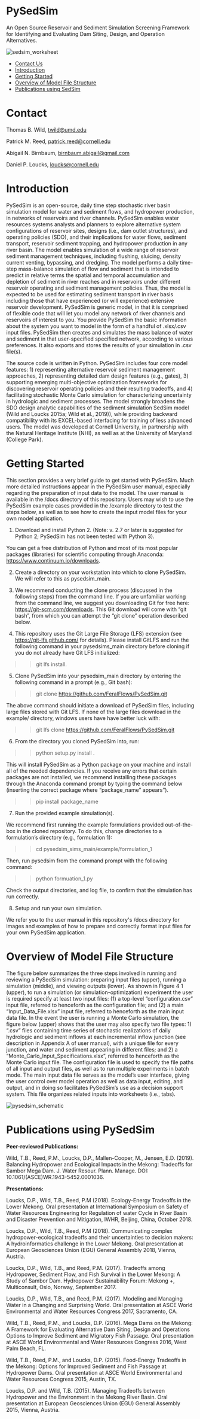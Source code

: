 # PySedSim
An Open Source Reservoir and Sediment Simulation Screening Framework for Identifying and Evaluating Dam Siting, Design, and Operation Alternatives.

![sedsim_worksheet](/images/pysedsim_logo.png)

- [Contact Us](#Contact)
- [Introduction](#Introduction)
- [Getting Started](#InstallGuide)
- [Overview of Model File Structure](#ModelFileStructure)
- [Publications using SedSim](#Pubs)

# <a name="Contact Us"></a>Contact
Thomas B. Wild, twild@umd.edu

Patrick M. Reed, patrick.reed@cornell.edu

Abigail N. Birnbaum, birnbaum.abigail@gmail.com

Daniel P. Loucks, loucks@cornell.edu

# <a name="Introduction"></a>Introduction

PySedSim is an open-source, daily time step stochastic river basin simulation model for water and sediment flows, and hydropower production, in networks of reservoirs and river channels. PySedSim enables water resources systems analysts and planners to explore alternative system configurations of reservoir sites, designs (i.e., dam outlet structures), and operating policies (SDO), and their implications for water flows, sediment transport, reservoir sediment trapping, and hydropower production in any river basin. The model enables simulation of a wide range of reservoir sediment management techniques, including flushing, sluicing, density current venting, bypassing, and dredging. The model performs a daily time-step mass-balance simulation of flow and sediment that is intended to predict in relative terms the spatial and temporal accumulation and depletion of sediment in river reaches and in reservoirs under different reservoir operating and sediment management policies. Thus, the model is expected to be used for estimating sediment transport in river basis including those that have experienced (or will experience) extensive reservoir development. PySedSim is generic model, in that it is comprised of flexible code that will let you model any network of river channels and reservoirs of interest to you. You provide PySedSim the basic information about the system you want to model in the form of a handful of .xlsx/.csv input files. PySedSim then creates and simulates the mass balance of water and sediment in that user-specified specified network, according to various preferences. It also exports and stores the results of your simulation in .csv file(s).

The source code is written in Python. PySedSim includes four core model features: 1) representing alternative reservoir sediment management approaches, 2) representing detailed dam design features (e.g., gates), 3) supporting emerging multi-objective optimization frameworks for discovering reservoir operating policies and their resulting tradeoffs, and 4) facilitating stochastic Monte Carlo simulation for characterizing uncertainty in hydrologic and sediment processes. The model strongly broadens the SDO design analytic capabilities of the sediment simulation SedSim model (Wild and Loucks 2015a; Wild et al., 2019)), while providing backward compatibility with its EXCEL-based interfacing for training of less advanced users. The model was developed at Cornell University, in partnership with the Natural Heritage Institute (NHI), as well as at the University of Maryland (College Park).

# <a name="InstallGuide"></a>Getting Started

This section provides a very brief guide to get started with PySedSim. Much more detailed instructions appear in the PySedSim user manual, especially regarding the preparation of input data to the model. The user manual is available in the /docs directory of this repository. Users may wish to use the PySedSim example cases provided in the /example directory to test the steps below, as well as to see how to create the input model files for your own model application.

1.	Download and install Python 2. (Note: v. 2.7 or later is suggested for Python 2; PySedSim has not been tested with Python 3). 

You can get a free distribution of Python and most of its most popular packages (libraries) for scientific computing through Anaconda: https://www.continuum.io/downloads.

2. Create a directory on your workstation into which to clone PySedSim. We will refer to this as pysedsim_main.

3. We recommend conducting the clone process (discussed in the following steps) from the command line. If you are unfamiliar working from the command line, we suggest you downloading Git for free here: https://git-scm.com/downloads. This Git download will come with “git bash”, from which you can attempt the “git clone” operation described below. 

4. This repository uses the Git Large File Storage (LFS) extension (see https://git-lfs.github.com/ for details). Please install GitLFS and run the following command in your pysedsims_main directory before cloning if you do not already have Git LFS initialized: 

>>git lfs install.

5. Clone PySedSim into your pysedsim_main directory by entering the following command in a prompt (e.g., Git bash):

>> git clone https://github.com/FeralFlows/PySedSim.git

The above command should initiate a download of PySedSim files, including large files stored with Git LFS. If none of the large files download in the example/ directory, windows users have have better luck with:

>> git lfs clone https://github.com/FeralFlows/PySedSim.git

6. From the directory you cloned PySedSim into, run:

>>python setup.py install . 

This will install PySedSim as a Python package on your machine and install all of the needed dependencies. If you receive any errors that certain packages are not installed, we recommend installing these packages through the Anaconda command prompt by typing the command below (inserting the correct package where “package_name” appears”).

>>pip install package_name

7. Run the provided example simulation(s).

We recommend first running the example formulations provided out-of-the-box in the cloned repository. To do this, change directories to a formulation’s directory (e.g., formulation 1):

>>cd pysedsim_sims_main/example/formulation_1

Then, run pysedsim from the command prompt with the following command:

>>python formuation_1.py

Check the output directories, and log file, to confirm that the simulation has run correctly.

8. Setup and run your own simulation.

We refer you to the user manual in this repository's /docs directory for images and examples of how to prepare and correctly format input files for your own PySedSim application.

# <a name="ModelFileStructure"></a>Overview of Model File Structure

The figure below summarizes the three steps involved in running and reviewing a PySedSim simulation: preparing input files (upper), running a simulation (middle), and viewing outputs (lower). As shown in Figure 4 1 (upper), to run a simulation (or simulation-optimization) experiment the user is required specify at least two input files: (1) a top-level “configuration.csv” input file, referred to henceforth as the configuration file; and (2) a main “Input_Data_File.xlsx” input file, referred to henceforth as the main input data file. In the event the user is running a Monte Carlo simulation, the figure below (upper) shows that the user may also specify two file types: 1) “.csv” files containing time series of stochastic realizations of daily hydrologic and sediment inflows at each incremental inflow junction (see description in Appendix A of user manual), with a unique file for every junction, and water and sediment appearing in different files; and 2) a “Monte_Carlo_Input_Specifications.xlsx”, referred to henceforth as the Monte Carlo input file. The configuration file is used to specify the file paths of all input and output files, as well as to run multiple experiments in batch mode. The main input data file serves as the model’s user interface, giving the user control over model operation as well as data input, editing, and output, and in doing so facilitates PySedSim’s use as a decision support system. This file organizes related inputs into worksheets (i.e., tabs).

![pysedsim_schematic](/images/model_data_function_flow.png)

# <a name="Pubs"></a>Publications using PySedSim

<strong> Peer-reviewed Publications: </strong>

Wild, T.B., Reed, P.M., Loucks, D.P., Mallen-Cooper, M., Jensen, E.D. (2019). Balancing Hydropower and Ecological Impacts in the Mekong: Tradeoffs for Sambor Mega Dam. J. Water Resour. Plann. Manage. DOI: 10.1061/(ASCE)WR.1943-5452.0001036.

<strong> Presentations: </strong>

Loucks, D.P., Wild, T.B., Reed, P.M (2018). Ecology-Energy Tradeoffs in the Lower Mekong. Oral presentation at International Symposium on Safety of Water Resources Engineering for Regulation of water Cycle in River Basin and Disaster Prevention and Mitigation, IWHR, Beijing, China, October 2018.

Loucks, D.P., Wild, T.B., Reed, P.M (2018). Communicating complex hydropower-ecological tradeoffs and their uncertainties to decision makers: A hydroinformatics challenge in the Lower Mekong. Oral presentation at European Geosciences Union (EGU) General Assembly 2018, Vienna, Austria. 

Loucks, D.P., Wild, T.B., and Reed, P.M. (2017). Tradeoffs among Hydropower, Sediment Flow, and Fish Survival in the Lower Mekong: A Study of Sambor Dam. Hydropower Sustainability Forum: Mekong +, Multiconsult, Oslo, Norway, September 2017.

Loucks, D.P., Wild, T.B., and Reed, P.M. (2017). Modeling and Managing Water in a Changing and Surprising World. Oral presentation at ASCE World Environmental and Water Resources Congress 2017, Sacramento, CA.

Wild, T.B., Reed, P.M., and Loucks, D.P. (2016). Mega Dams on the Mekong: A Framework for Evaluating Alternative Dam Siting, Design and Operations Options to Improve Sediment and Migratory Fish Passage. Oral presentation at ASCE World Environmental and Water Resources Congress 2016, West Palm Beach, FL.

Wild, T.B., Reed, P.M., and Loucks, D.P. (2015). Food-Energy Tradeoffs in the Mekong: Options for Improved Sediment and Fish Passage at Hydropower Dams. Oral presentation at ASCE World Environmental and Water Resources Congress 2015, Austin, TX.

Loucks, D.P. and Wild, T.B. (2015). Managing Tradeoffs between Hydropower and the Environment in the Mekong River Basin. Oral presentation at European Geosciences Union (EGU) General Assembly 2015, Vienna, Austria.

